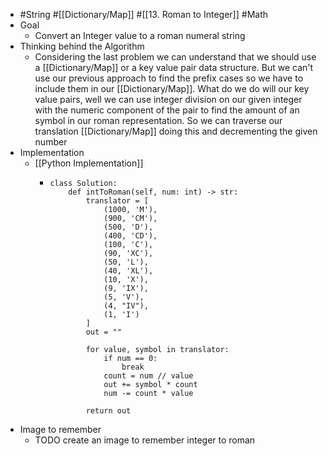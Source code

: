 - #String #[[Dictionary/Map]] #[[13. Roman to Integer]] #Math
- Goal
	- Convert an Integer value to a roman numeral string
- Thinking behind the Algorithm
	- Considering the last problem we can understand that we should use a [[Dictionary/Map]] or a key value pair data structure. But we can't use our previous approach to find the prefix cases so we have to include them in our [[Dictionary/Map]]. What do we do will our key value pairs, well we can use integer division on our given integer with the numeric component of the pair to find the amount of an symbol in our roman representation. So we can traverse our translation [[Dictionary/Map]] doing this and decrementing the given number
- Implementation
	- [[Python Implementation]]
		- ```
		  class Solution:
		      def intToRoman(self, num: int) -> str:
		          translator = [
		              (1000, 'M'),
		              (900, 'CM'),
		              (500, 'D'),
		              (400, 'CD'),
		              (100, 'C'),
		              (90, 'XC'),
		              (50, 'L'),
		              (40, 'XL'),
		              (10, 'X'),
		              (9, 'IX'),
		              (5, 'V'),
		              (4, "IV"),
		              (1, 'I')
		          ]
		          out = ""
		  
		          for value, symbol in translator:
		              if num == 0:
		                  break
		              count = num // value
		              out += symbol * count
		              num -= count * value
		          
		          return out
		  ```
- Image to remember
	- TODO create an image to remember integer to roman